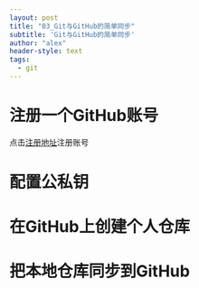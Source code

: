 ```yaml
---
layout: post
title: "03_Git与GitHub的简单同步"
subtitle: 'Git与GitHub的简单同步'
author: "alex"
header-style: text
tags:
  - git
---
```


# 注册一个GitHub账号
  点击[注册地址](https://github.com/join?source=experiment-header-dropdowns-home)注册账号
# 配置公私钥
# 在GitHub上创建个人仓库
# 把本地仓库同步到GitHub
